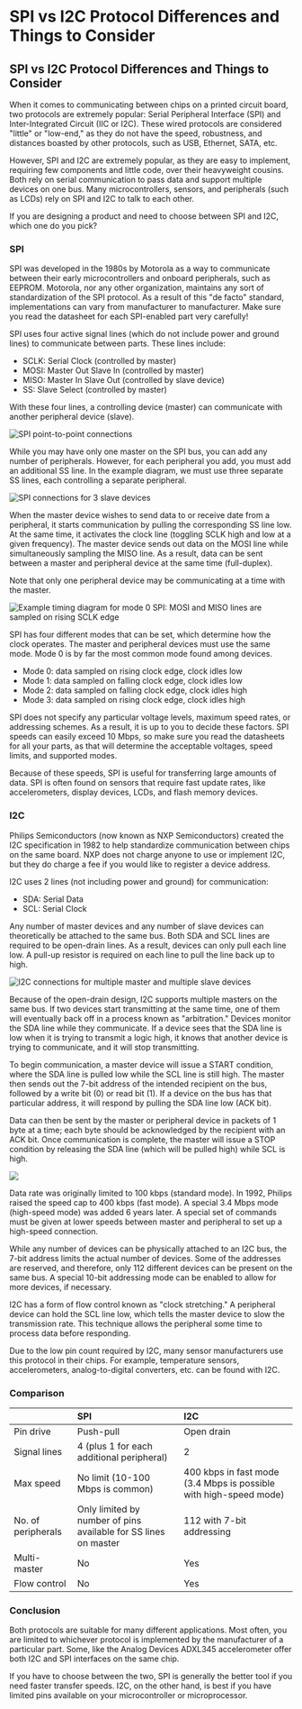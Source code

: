 # SPI vs I2C Protocol Differences and Things to Consider

## SPI vs I2C Protocol Differences and Things to Consider

When it comes to communicating between chips on a printed circuit board, two protocols are extremely popular: Serial Peripheral Interface \(SPI\) and Inter-Integrated Circuit \(IIC or I2C\). These wired protocols are considered "little" or "low-end," as they do not have the speed, robustness, and distances boasted by other protocols, such as USB, Ethernet, SATA, etc.

However, SPI and I2C are extremely popular, as they are easy to implement, requiring few components and little code, over their heavyweight cousins. Both rely on serial communication to pass data and support multiple devices on one bus. Many microcontrollers, sensors, and peripherals \(such as LCDs\) rely on SPI and I2C to talk to each other.

If you are designing a product and need to choose between SPI and I2C, which one do you pick?

### SPI

SPI was developed in the 1980s by Motorola as a way to communicate between their early microcontrollers and onboard peripherals, such as EEPROM. Motorola, nor any other organization, maintains any sort of standardization of the SPI protocol. As a result of this "de facto" standard, implementations can vary from manufacturer to manufacturer. Make sure you read the datasheet for each SPI-enabled part very carefully!

SPI uses four active signal lines \(which do not include power and ground lines\) to communicate between parts. These lines include:

* SCLK: Serial Clock \(controlled by master\)
* MOSI: Master Out Slave In \(controlled by master\)
* MISO: Master In Slave Out \(controlled by slave device\)
* SS: Slave Select \(controlled by master\)

With these four lines, a controlling device \(master\) can communicate with another peripheral device \(slave\).

![SPI point-to-point connections](../.gitbook/assets/spi-1-slave.png)

While you may have only one master on the SPI bus, you can add any number of peripherals. However, for each peripheral you add, you must add an additional SS line. In the example diagram, we must use three separate SS lines, each controlling a separate peripheral.

![SPI connections for 3 slave devices](../.gitbook/assets/spi-3-slave.png)

When the master device wishes to send data to or receive date from a peripheral, it starts communication by pulling the corresponding SS line low. At the same time, it activates the clock line \(toggling SCLK high and low at a given frequency\). The master device sends out data on the MOSI line while simultaneously sampling the MISO line. As a result, data can be sent between a master and peripheral device at the same time \(full-duplex\).

Note that only one peripheral device may be communicating at a time with the master.

![Example timing diagram for mode 0 SPI: MOSI and MISO lines are sampled on rising SCLK edge](../.gitbook/assets/spi-timing-diagram.png)

SPI has four different modes that can be set, which determine how the clock operates. The master and peripheral devices must use the same mode. Mode 0 is by far the most common mode found among devices.

* Mode 0: data sampled on rising clock edge, clock idles low
* Mode 1: data sampled on falling clock edge, clock idles low
* Mode 2: data sampled on falling clock edge, clock idles high
* Mode 3: data sampled on rising clock edge, clock idles high

SPI does not specify any particular voltage levels, maximum speed rates, or addressing schemes. As a result, it is up to you to decide these factors. SPI speeds can easily exceed 10 Mbps, so make sure you read the datasheets for all your parts, as that will determine the acceptable voltages, speed limits, and supported modes.

Because of these speeds, SPI is useful for transferring large amounts of data. SPI is often found on sensors that require fast update rates, like accelerometers, display devices, LCDs, and flash memory devices.

### I2C

Philips Semiconductors \(now known as NXP Semiconductors\) created the I2C specification in 1982 to help standardize communication between chips on the same board. NXP does not charge anyone to use or implement I2C, but they do charge a fee if you would like to register a device address.

I2C uses 2 lines \(not including power and ground\) for communication:

* SDA: Serial Data
* SCL: Serial Clock

Any number of master devices and any number of slave devices can theoretically be attached to the same bus. Both SDA and SCL lines are required to be open-drain lines. As a result, devices can only pull each line low. A pull-up resistor is required on each line to pull the line back up to high.

![I2C connections for multiple master and multiple slave devices](../.gitbook/assets/i2c-multi-master.png)

Because of the open-drain design, I2C supports multiple masters on the same bus. If two devices start transmitting at the same time, one of them will eventually back off in a process known as "arbitration." Devices monitor the SDA line while they communicate. If a device sees that the SDA line is low when it is trying to transmit a logic high, it knows that another device is trying to communicate, and it will stop transmitting.

To begin communication, a master device will issue a START condition, where the SDA line is pulled low while the SCL line is still high. The master then sends out the 7-bit address of the intended recipient on the bus, followed by a write bit \(0\) or read bit \(1\). If a device on the bus has that particular address, it will respond by pulling the SDA line low \(ACK bit\).

Data can then be sent by the master or peripheral device in packets of 1 byte at a time; each byte should be acknowledged by the recipient with an ACK bit. Once communication is complete, the master will issue a STOP condition by releasing the SDA line \(which will be pulled high\) while SCL is high.

![](../.gitbook/assets/i2c-timing-diagram.png)

Data rate was originally limited to 100 kbps \(standard mode\). In 1992, Philips raised the speed cap to 400 kbps \(fast mode\). A special 3.4 Mbps mode \(high-speed mode\) was added 6 years later. A special set of commands must be given at lower speeds between master and peripheral to set up a high-speed connection.

While any number of devices can be physically attached to an I2C bus, the 7-bit address limits the actual number of devices. Some of the addresses are reserved, and therefore, only 112 different devices can be present on the same bus. A special 10-bit addressing mode can be enabled to allow for more devices, if necessary.

I2C has a form of flow control known as "clock stretching." A peripheral device can hold the SCL line low, which tells the master device to slow the transmission rate. This technique allows the peripheral some time to process data before responding.

Due to the low pin count required by I2C, many sensor manufacturers use this protocol in their chips. For example, temperature sensors, accelerometers, analog-to-digital converters, etc. can be found with I2C.

### Comparison

|  | SPI | I2C |
| :--- | :--- | :--- |
| Pin drive | Push-pull | Open drain |
| Signal lines | 4 \(plus 1 for each additional peripheral\) | 2 |
| Max speed | No limit \(10-100 Mbps is common\) | 400 kbps in fast mode \(3.4 Mbps is possible with high-speed mode\) |
| No. of peripherals | Only limited by number of pins available for SS lines on master | 112 with 7-bit addressing |
| Multi-master | No | Yes |
| Flow control | No | Yes |

### Conclusion

Both protocols are suitable for many different applications. Most often, you are limited to whichever protocol is implemented by the manufacturer of a particular part. Some, like the Analog Devices ADXL345 accelerometer offer both I2C and SPI interfaces on the same chip.

If you have to choose between the two, SPI is generally the better tool if you need faster transfer speeds. I2C, on the other hand, is best if you have limited pins available on your microcontroller or microprocessor.

